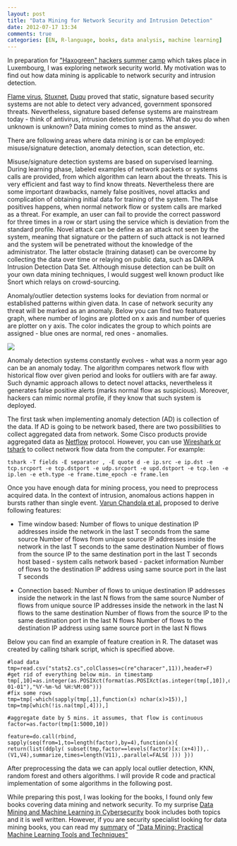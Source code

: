 ```yaml
---
layout: post
title: "Data Mining for Network Security and Intrusion Detection"
date: 2012-07-17 13:34
comments: true
categories: [EN, R-language, books, data analysis, machine learning] 
---
```


In preparation for ["Haxogreen" hackers summer camp][haxo] which takes place in Luxembourg, I was exploring network security world. My motivation was to find out how data mining is applicable to network security and intrusion detection.


[Flame virus][flame], [Stuxnet][stun], [Duqu][duqu] proved that static, signature based security systems are not able to detect very advanced, government sponsored threats. Nevertheless, signature based defense systems are mainstream today - think of antivirus, intrusion detection systems. What do you do when unknown is unknown? Data mining comes to mind as the answer.


There are following areas where data mining is or can be employed: misuse/signature detection, anomaly detection, scan detection, etc.


Misuse/signature detection systems are based on supervised learning. During learning phase, labeled examples of network packets or systems calls are provided, from which algorithm can learn about the threats. This is very efficient and fast way to find know threats. Nevertheless there are some important drawbacks, namely false positives, novel attacks and complication of obtaining initial data for training of the system. The false positives happens, when normal network flow or system calls are marked as a threat. For example, an user can fail to provide the correct password for three times in a row or start using the service which is deviation from the standard profile. Novel attack can be define as an attack not seen by the system, meaning that signature or the pattern of such attack is not learned and the system will be penetrated without the knowledge of the administrator. The latter obstacle (training dataset) can be overcome by collecting the data over time or relaying on public data, such as DARPA Intrusion Detection Data Set. Although misuse detection can be built on your own data mining techniques, I would suggest well known product like Snort which relays on crowd-sourcing.


Anomaly/outlier detection systems looks for deviation from normal or established patterns within given data. In case of network security any threat will be marked as an anomaly. Below you can find two features graph, where number of logins are plotted on x axis and number of queries are plotter on y axis. The color indicates the group to which points are assigned - blue ones are normal, red ones - anomalies.


[![](http://i176.photobucket.com/albums/w180/investuotojas/start_dec_anomalies.png)][1]


Anomaly detection systems constantly evolves - what was a norm year ago can be an anomaly today. The algorithm compares network flow with historical flow over given period and looks for outliers with are far away. Such dynamic approach allows to detect novel attacks, nevertheless it generates false positive alerts (marks normal flow as suspicious). Moreover, hackers can mimic normal profile, if they know that such system is deployed.


The first task when implementing anomaly detection (AD) is collection of the data. If AD is going to be network based, there are two possibilities to collect aggregated data from network. Some Cisco products provide aggregated data as [Netflow][net] protocol. However, you can use [Wireshark or tshark][shark] to collect network flow data from the computer. For example:


	tshark -T fields -E separator , -E quote d -e ip.src -e ip.dst -e tcp.srcport -e tcp.dstport -e udp.srcport -e upd.dstport -e tcp.len -e ip.len -e eth.type -e frame.time_epoch -e frame.len


Once you have enough data for mining process, you need to preprocess acquired data. In the context of intrusion, anomalous actions happen in bursts rather than single event. [Varun Chandola et al.][al] proposed to derive following features:


* Time window based: Number of flows to unique destination IP addresses inside the network in the last T seconds from the same source Number of flows from unique source IP addresses inside the network in the last T seconds to the same destination Number of flows from the source IP to the same destination port in the last T seconds host based - system calls network based - packet information Number of flows to the destination IP address using same source port in the last T seconds


* Connection based: Number of flows to unique destination IP addresses inside the network in the last N flows from the same source Number of flows from unique source IP addresses inside the network in the last N flows to the same destination Number of flows from the source IP to the same destination port in the last N flows Number of flows to the destination IP address using same source port in the last N flows


Below you can find an example of feature creation in R. The dataset was created by calling tshark script, which is specified above.


	#load data
	tmp=read.csv("stats2.cs",colClasses=c(re"characer",11)),header=F)
	#get rid of everything below min. in timestamp
	tmp[,10]=as.integer(as.POSIXct(format(as.POSIXct(as.integer(tmp[,10]),origin="1970-01-01"),"%Y-%m-%d %H:%M:00")))
	#fix some rows
	tmp=tmp[-which(sapply(tmp[,1],function(x) nchar(x)>15)),] tmp=tmp[which(!is.na(tmp[,4])),]

	#aggregate date by 5 mins. it assumes, that flow is continuous
	factor=as.factor(tmp[1:5000,10])

	feature=do.call(rbind, sapply(seq(from=1,to=length(factor),by=4),function(x){ return(list(ddply( subset(tmp,factor==levels(factor)[x:(x+4)]),.(V1,V4),summarize,times=length(V11),.parallel=FALSE ))) }))


After preprocessing the data we can apply local outlier detection, KNN, random forest and others algorithms. I will provide R code and practical implementation of some algorithms in the following post.

While preparing this post, I was looking for the books, I found only few books covering data mining and network security. To my surprise [Data Mining and Machine Learning in Cybersecurity][book1] book includes both topics and it is well written. However, if you are security specialist looking for data mining books, you can read my [summary][summ] of ["Data Mining: Practical Machine Learning Tools and Techniques"][book2]

[book1]:http://www.amazon.com/gp/product/1439839425/ref=as_li_qf_sp_asin_tl?ie=UTF8&tag=quantitativ0e-20&linkCode=as2&camp=1789&creative=9325&creativeASIN=1439839425
[summ]:http://www.investuotojas.eu/2012/07/02/my-first-competition-at-kaggle/
[book2]:http://www.amazon.com/gp/product/0123748569/ref=as_li_tf_tl?ie=UTF8&tag=quantitativ0e-20&linkCode=as2&camp=1789&creative=9325&creativeASIN=0123748569%20%22Data%20Mining:%20Practical%20Machine%20Learning%20Tools%20and%20Techniques%22.

[al]:http://minds.cs.umn.edu/publications/chapter.pdf
[net]:http://www.cisco.com/en/US/products/ps6601/products_ios_protocol_group_home.html
[shark]:http://www.wireshark.org/
[1]:http://s176.photobucket.com/albums/w180/investuotojas/?action=view&current=start_dec_anomalies.png
[haxo]:http://www.haxogreen.lu/
[flame]:http://en.wikipedia.org/wiki/Flame_(malware)
[stun]:http://en.wikipedia.org/wiki/Stuxnet
[duqu]:http://en.wikipedia.org/wiki/Duqu

